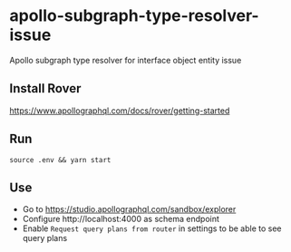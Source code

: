 # apollo-subgraph-type-resolver-issue

Apollo subgraph type resolver for interface object entity issue

## Install Rover

https://www.apollographql.com/docs/rover/getting-started

## Run

```
source .env && yarn start
```

## Use

- Go to https://studio.apollographql.com/sandbox/explorer
- Configure http://localhost:4000 as schema endpoint
- Enable `Request query plans from router` in settings to be able to see query plans
